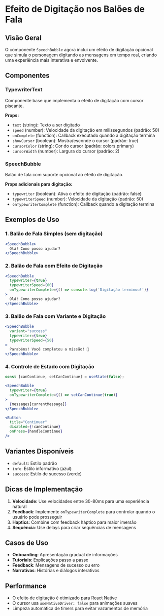 # Efeito de Digitação nos Balões de Fala

## Visão Geral

O componente `SpeechBubble` agora inclui um efeito de digitação opcional que simula o personagem digitando as mensagens em tempo real, criando uma experiência mais interativa e envolvente.

## Componentes

### TypewriterText
Componente base que implementa o efeito de digitação com cursor piscante.

**Props:**
- `text` (string): Texto a ser digitado
- `speed` (number): Velocidade da digitação em milissegundos (padrão: 50)
- `onComplete` (function): Callback executado quando a digitação termina
- `showCursor` (boolean): Mostra/esconde o cursor (padrão: true)
- `cursorColor` (string): Cor do cursor (padrão: colors.primary)
- `cursorWidth` (number): Largura do cursor (padrão: 2)

### SpeechBubble
Balão de fala com suporte opcional ao efeito de digitação.

**Props adicionais para digitação:**
- `typewriter` (boolean): Ativa o efeito de digitação (padrão: false)
- `typewriterSpeed` (number): Velocidade da digitação (padrão: 50)
- `onTypewriterComplete` (function): Callback quando a digitação termina

## Exemplos de Uso

### 1. Balão de Fala Simples (sem digitação)
```jsx
<SpeechBubble>
  Olá! Como posso ajudar?
</SpeechBubble>
```

### 2. Balão de Fala com Efeito de Digitação
```jsx
<SpeechBubble 
  typewriter={true}
  typewriterSpeed={60}
  onTypewriterComplete={() => console.log('Digitação terminou!')}
>
  Olá! Como posso ajudar?
</SpeechBubble>
```

### 3. Balão de Fala com Variante e Digitação
```jsx
<SpeechBubble 
  variant="success"
  typewriter={true}
  typewriterSpeed={50}
>
  Parabéns! Você completou a missão! 🎉
</SpeechBubble>
```

### 4. Controle de Estado com Digitação
```jsx
const [canContinue, setCanContinue] = useState(false);

<SpeechBubble 
  typewriter={true}
  onTypewriterComplete={() => setCanContinue(true)}
>
  {messages[currentMessage]}
</SpeechBubble>

<Button 
  title="Continuar" 
  disabled={!canContinue}
  onPress={handleContinue}
/>
```

## Variantes Disponíveis

- `default`: Estilo padrão
- `info`: Estilo informativo (azul)
- `success`: Estilo de sucesso (verde)

## Dicas de Implementação

1. **Velocidade**: Use velocidades entre 30-80ms para uma experiência natural
2. **Feedback**: Implemente `onTypewriterComplete` para controlar quando o usuário pode prosseguir
3. **Haptics**: Combine com feedback háptico para maior imersão
4. **Sequência**: Use delays para criar sequências de mensagens

## Casos de Uso

- **Onboarding**: Apresentação gradual de informações
- **Tutoriais**: Explicações passo a passo
- **Feedback**: Mensagens de sucesso ou erro
- **Narrativas**: Histórias e diálogos interativos

## Performance

- O efeito de digitação é otimizado para React Native
- O cursor usa `useNativeDriver: false` para animações suaves
- Limpeza automática de timers para evitar vazamentos de memória
